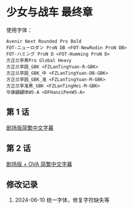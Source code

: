 # 少女与战车 最终章

使用字体：
```
Avenir Next Rounded Pro Bold
FOT-ニューロダン ProN DB <FOT-NewRodin ProN DB>
FOT-ハミング ProN D <FOT-Humming ProN D>
方正兰亭黑Pro Global Heavy
方正兰亭圆_GBK <FZLanTingYuan-R-GBK>
方正兰亭圆_GBK_中 <FZLanTingYuan-DB-GBK>
方正兰亭圆_GBK_准 <FZLanTingYuan-M-GBK>
方正兰亭准黑_GBK <FZLanTingHei-M-GBK>
华康翩翩体W5-A <DFHanziPenW5-A>
```

## 第 1 话

[剧场版简繁中文字幕](https://github.com/Nekomoekissaten-SUB/Nekomoekissaten-Storage/releases/download/subtitle_pkg/Girls-und-panzer-finale_BD_zho.7z)

## 第 2 话

[剧场版 + OVA 简繁中文字幕](https://github.com/Nekomoekissaten-SUB/Nekomoekissaten-Storage/releases/download/subtitle_pkg/Girls-und-panzer-finale_BD_zho.7z)

## 修改记录

1. 2024-06-10 统一字体，修复字符缺失等